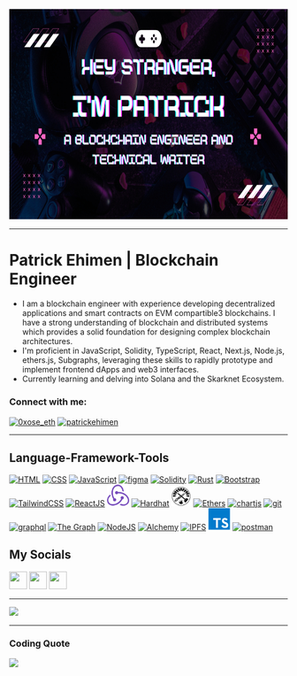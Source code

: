 <img src="Borcelle12.jpeg" height='380px' width='100%' />
<hr/>
<h1 align="left">
 Patrick Ehimen | Blockchain Engineer
</h1>

- I am a blockchain engineer with experience developing decentralized applications and smart contracts on EVM compartible3 blockchains. I have a strong understanding of blockchain and distributed systems which provides a solid foundation for designing complex blockchain architectures.
- I'm proficient in JavaScript, Solidity, TypeScript, React, Next.js, Node.js, ethers.js, Subgraphs, leveraging these skills to rapidly prototype and implement frontend dApps and web3 interfaces.
- Currently learning and delving into Solana and the Skarknet Ecosystem.

<h3 align="left">Connect with me:</h3>
<p align="left">
<a href="https://twitter.com/0xose_eth" target="blank"><img align="center" src="https://raw.githubusercontent.com/rahuldkjain/github-profile-readme-generator/master/src/images/icons/Social/twitter.svg" alt="0xose_eth" height="30" width="40" /></a>
<a href="https://linkedin.com/in/patrickehimen" target="blank"><img align="center" src="https://raw.githubusercontent.com/rahuldkjain/github-profile-readme-generator/master/src/images/icons/Social/linked-in-alt.svg" alt="patrickehimen" height="30" width="40" /></a>
</p>
<hr/>

 
## Language-Framework-Tools
<p align="left">
 <a href="" target="_blank" rel="noreferrer"><img src="https://www.svgrepo.com/show/452228/html-5.svg" width="36" height="36" alt="HTML" /></a>
 <a href="" target="_blank" rel="noreferrer"><img src="https://www.svgrepo.com/show/452185/css-3.svg" width="36" height="36" alt="CSS" /></a>
<a href="https://developer.mozilla.org/en-US/docs/Web/JavaScript" target="_blank" rel="noreferrer"><img src="https://raw.githubusercontent.com/danielcranney/readme-generator/main/public/icons/skills/javascript-colored.svg" width="36" height="36" alt="JavaScript" /></a>
<a href="https://www.figma.com/" target="_blank" rel="noreferrer"><img src="https://www.vectorlogo.zone/logos/figma/figma-icon.svg" alt="figma" width="40" height="40"/></a>
<a href="https://docs.soliditylang.org/en/v0.8.13/" target="_blank" rel="noreferrer"><img src="https://www.svgrepo.com/show/374088/solidity.svg" width="36" height="36" alt="Solidity" /></a>
<a href="https://github.com/rust-lang" target="_blank" rel="noreferrer"><img src="https://www.svgrepo.com/show/374056/rust.svg" width="36" height="36" alt="Rust" /></a>
 <a href="" target="_blank" rel="noreferrer"><img src="https://www.svgrepo.com/show/378490/bootstrap-fill.svg" width="36" height="36" alt="Bootstrap" /></a>
 <a href="" target="_blank" rel="noreferrer"><img src="https://www.svgrepo.com/show/354431/tailwindcss-icon.svg" width="36" height="36" alt="TailwindCSS" /></a>
 <a href="" target="_blank" rel="noreferrer"><img src="https://www.svgrepo.com/show/452092/react.svg" width="36" height="36" alt="ReactJS" /></a>
<a href="https://redux.js.org" target="_blank" rel="noreferrer"><img src="https://raw.githubusercontent.com/devicons/devicon/master/icons/redux/redux-original.svg" alt="redux" width="40" height="40"/></a>
<a href="https://hardhat.org/" target="_blank" rel="noreferrer"><img src="https://raw.githubusercontent.com/danielcranney/readme-generator/main/public/icons/skills/hardhat-colored.svg" width="36" height="36" alt="Hardhat" /></a>
<a href="https://github.com/foundry-rs/foundry/" target="_blank" rel="noreferrer"><img src="https://github.com/foundry-rs/foundry/blob/master/.github/logo.png" width="36" height="36" alt="Foundry" /></a>  
<a href="https://ethers.io" target="_blank" rel="noreferrer"><img src="https://raw.githubusercontent.com/danielcranney/readme-generator/main/public/icons/skills/ethers-colored.svg" width="36" height="36" alt="Ethers" /></a>
<a href="https://www.chartjs.org" target="_blank" rel="noreferrer"><img src="https://www.chartjs.org/media/logo-title.svg" alt="chartjs" width="40" height="40"/></a>
<a href="https://git-scm.com/" target="_blank" rel="noreferrer"><img src="https://www.vectorlogo.zone/logos/git-scm/git-scm-icon.svg" alt="git" width="40" height="40"/></a>
 <a href="https://graphql.org" target="_blank" rel="noreferrer"><img src="https://www.vectorlogo.zone/logos/graphql/graphql-icon.svg" alt="graphql" width="40" height="40"/></a>
<a href="https://thegraph.com/en/" target="_blank" rel="noreferrer"><img src="https://raw.githubusercontent.com/danielcranney/readme-generator/main/public/icons/skills/the-graph-colored.svg" width="36" height="36" alt="The Graph" /></a>
<a href="https://nodejs.org/en/" target="_blank" rel="noreferrer"><img src="https://raw.githubusercontent.com/danielcranney/readme-generator/main/public/icons/skills/nodejs-colored.svg" width="36" height="36" alt="NodeJS" /></a>
<a href="https://docs.alchemy.com/alchemy/documentation/alchemy-web3" target="_blank" rel="noreferrer"><img src="https://raw.githubusercontent.com/danielcranney/readme-generator/main/public/icons/skills/alchemy-colored.svg" width="36" height="36" alt="Alchemy" /></a>
<a href="https://ipfs.io/" target="_blank" rel="noreferrer"><img src="https://docs.ipfs.tech/images/ipfs-logo.svg" width="36" height="36" alt="IPFS" /></a>
<a href="https://www.typescriptlang.org/" target="_blank" rel="noreferrer"><img src="https://raw.githubusercontent.com/devicons/devicon/master/icons/typescript/typescript-original.svg" alt="typescript" width="40" height="40"/></a>
<a href="https://postman.com" target="_blank" rel="noreferrer"><img src="https://www.vectorlogo.zone/logos/getpostman/getpostman-icon.svg" alt="postman" width="40" height="40"/></a>

</p>

## My Socials
 <a href="https://www.linkedin.com/in/patrick-ehimen/" rel="nofollow"><img src="https://raw.githubusercontent.com/danielcranney/readme-generator/main/public/icons/socials/linkedin.svg" width="32" height="32" style="max-width: 100%;"></a>
<a href="https://hashnode.com/@Sithari" rel="nofollow"><img src="https://raw.githubusercontent.com/danielcranney/readme-generator/main/public/icons/socials/hashnode.svg" width="32" height="32" style="max-width: 100%;"></a>
 <a href="https://github.com/Patrick-Ehimen" target="_blank" rel="noreferrer"><img src="https://raw.githubusercontent.com/danielcranney/readme-generator/main/public/icons/socials/github-dark.svg" width="32" height="32" /></a>
 
---

![](https://github-readme-streak-stats.herokuapp.com/?user=Patrick-Ehimen&theme=dark&hide_border=false)<br/>


---

### Coding Quote
![](https://quotes-github-readme.vercel.app/api?type=horizontal&theme=radical)
